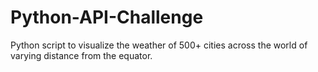 # Python-API-Challenge
Python script to visualize the weather of 500+ cities across the world of varying distance from the equator.
